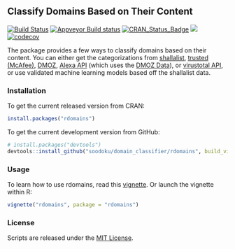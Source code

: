 ## Classify Domains Based on Their Content
[![Build Status](https://travis-ci.org/soodoku/domain_classifier.svg?branch=master)](https://travis-ci.org/soodoku/domain_classifier)
[![Appveyor Build status](https://ci.appveyor.com/api/projects/status/yh856e6cv7uucaj2?svg=true)](https://ci.appveyor.com/project/soodoku/rdomains)
[![CRAN_Status_Badge](http://www.r-pkg.org/badges/version/rdomains)](https://cran.r-project.org/package=rdomains)
![](http://cranlogs.r-pkg.org/badges/grand-total/rdomains)
[![codecov](https://codecov.io/gh/soodoku/domain_classifier/branch/master/graph/badge.svg)](https://codecov.io/gh/soodoku/domain_classifier)

The package provides a few ways to classify domains based on their content. You can either get the categorizations from [shallalist](http://www.shallalist.de/), [trusted (McAfee)](http://trustedsource.org), [DMOZ](http://rdf.dmoz.org), [Alexa API](http://docs.aws.amazon.com/AlexaWebInfoService/latest/) (which uses the [DMOZ Data](http://rdf.dmoz.org)), or [virustotal API](http://virustotal.com), or use validated machine learning models based off the shallalist data. 

### Installation

To get the current released version from CRAN:
```r
install.packages("rdomains")
```

To get the current development version from GitHub:

```r
# install.packages("devtools")
devtools::install_github("soodoku/domain_classifier/rdomains", build_vignettes = TRUE)
```

### Usage

To learn how to use rdomains, read this [vignette](vignettes/rdomains.md). Or launch the vignette within R: 

```r
vignette("rdomains", package = "rdomains")
```

### License

Scripts are released under the [MIT License](https://opensource.org/licenses/MIT).